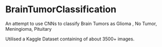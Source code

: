 # BrainTumorClassification
An attempt to use CNNs to classify Brain Tumors as Glioma , No Tumor, Meningioma, Pituitary

Utilised a Kaggle Dataset containing of about 3500+ images.